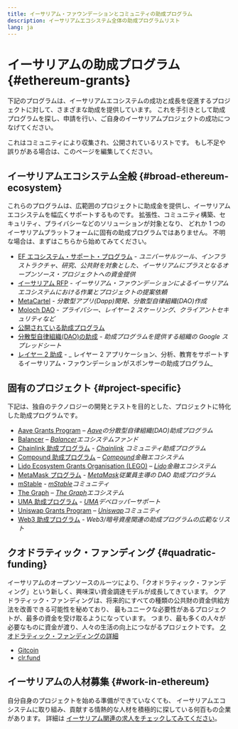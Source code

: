 ```yaml
---
title: イーサリアム・ファウンデーションとコミュニティの助成プログラム
description: イーサリアムエコシステム全体の助成プログラムリスト
lang: ja
---
```


# イーサリアムの助成プログラム \{#ethereum-grants}

下記のプログラムは、イーサリアムエコシステムの成功と成長を促進するプロジェクトに対して、さまざまな助成を提供しています。 これを手引きとして助成プログラムを探し、申請を行い、ご自身のイーサリアムプロジェクトの成功につなげてください。

これはコミュニティにより収集され、公開されているリストです。 もし不足や誤りがある場合は、このページを編集してください。

## イーサリアムエコシステム全般 \{#broad-ethereum-ecosystem}

これらのプログラムは、広範囲のプロジェクトに助成金を提供し、イーサリアムエコシステムを幅広くサポートするものです。 拡張性、コミュニティ構築、セキュリティ、プライバシーなどのソリューションが対象となり、 どれか 1 つのイーサリアムプラットフォームに固有の助成プログラムではありません。 不明な場合は、まずはこちらから始めてみてください。

- [EF エコシステム・サポート・プログラム](https://esp.ethereum.foundation) - _ユニバーサルツール、インフラストラクチャ、研究、公共財を対象とした、イーサリアムにプラスとなるオープンソース・プロジェクトへの資金提供_
- [イーサリアム RFP](https://github.com/ethereum/requests-for-proposals) - _イーサリアム・ファウンデーションによるイーサリアムエコシステムにおける作業とプロジェクトの提案依頼_
- [MetaCartel](https://www.metacartel.org/grants/) - _分散型アプリ(Dapp)開発、分散型自律組織(DAO)作成_
- [Moloch DAO](https://www.molochdao.com/) - _プライバシー、レイヤー 2 スケーリング、クライアントセキュリティなど_
- [公開されている助成プログラム](https://opengrants.com/explore)
- [分散型自律組織(DAO)の助成](https://docs.google.com/spreadsheets/d/1XHc-p_MHNRdjacc8uOEjtPoWL86olP4GyxAJOFO0zxY/edit#gid=0) - _助成プログラムを提供する組織の Google スプレッドシート_
- [レイヤー 2 助成](https://esp.ethereum.foundation/layer-2-grants) - _ レイヤー 2 アプリケーション、分析、教育をサポートするイーサリアム・ファウンデーションがスポンサーの助成プログラム_

## 固有のプロジェクト \{#project-specific}

下記は、独自のテクノロジーの開発とテストを目的とした、プロジェクトに特化した助成プログラムです。

- [Aave Grants Program](https://aavegrants.org/) – _[Aave](https://aave.com/)の分散型自律組織(DAO)助成プログラム_
- [Balancer](https://balancergrants.notion.site/Balancer-Community-Grants-23e562c5bc4347cd8304637bff0058e6) – _[Balancer](https://balancer.fi/)エコシステムファンド_
- [Chainlink 助成プログラム](https://chain.link/community/grants) - _[Chainlink](https://chain.link/) コミュニティ助成プログラム_
- [Compound 助成プログラム](https://compoundgrants.org/) – _[Compound](https://compound.finance/)金融エコシステム_
- [Lido Ecosystem Grants Organisation (LEGO)](https://lego.lido.fi/) – _[Lido](https://lido.fi/)金融エコシステム_
- [MetaMask プログラム](https://metamaskgrants.org/) - _[MetaMask](https://metamask.io/)従業員主導の DAO 助成プログラム_
- [mStable](https://docs.mstable.org/advanced/grants-program) - _[mStable](https://mstable.org/)コミュニティ_
- [The Graph](https://airtable.com/shrdfvnFvVch3IOVm) – _[The Graph](https://thegraph.com/)エコシステム_
- [UMA 助成プログラム](https://grants.umaproject.org/) - _[UMA](https://umaproject.org/)デベロッパーサポート_
- [Uniswap Grants Program](https://www.unigrants.org/) – _[Uniswap](https://uniswap.org/)コミュニティ_
- [Web3 助成プログラム](https://web3grants.net) - _Web3/暗号資産関連の助成プログラムの広範なリスト_

## クオドラティック・ファンディング \{#quadratic-funding}

イーサリアムのオープンソースのルーツにより、「クオドラティック・ファンディング」という新しく、興味深い資金調達モデルが成長してきています。 クアドラティック・ファンディングは、将来的にすべての種類の公共財の資金供給方法を改善できる可能性を秘めており、 最もユニークな必要性があるプロジェクトが、最多の資金を受け取るようになっています。 つまり、最も多くの人々が必要なものに資金が渡り、人々の生活の向上につながるプロジェクトです。 [クオドラティック・ファンディングの詳細](/defi/#quadratic-funding)

- [Gitcoin](https://gitcoin.co/grants)
- [clr.fund](https://clr.fund/)

## イーサリアムの人材募集 \{#work-in-ethereum}

自分自身のプロジェクトを始める準備ができていなくても、 イーサリアムエコシステムに取り組み、貢献する情熱的な人材を積極的に探している何百もの企業があります。 詳細は [イーサリアム関連の求人をチェックしてみてください](/community/get-involved/#ethereum-jobs)。
